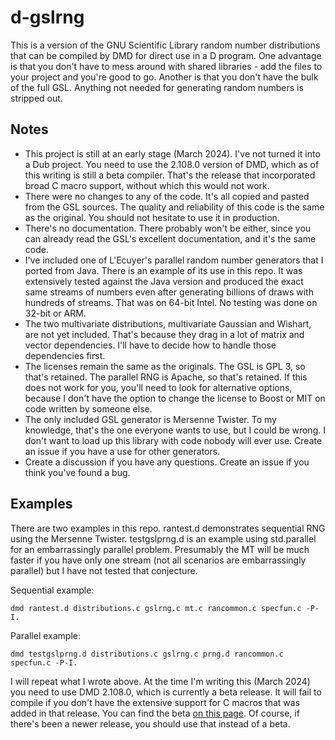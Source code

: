 # d-gslrng

This is a version of the GNU Scientific Library random number distributions that can be compiled by DMD for direct use in a D program. One advantage is that you don't have to mess around with shared libraries - add the files to your project and you're good to go. Another is that you don't have the bulk of the full GSL. Anything not needed for generating random numbers is stripped out.

## Notes

- This project is still at an early stage (March 2024). I've not turned it into a Dub project. You need to use the 2.108.0 version of DMD, which as of this writing is still a beta compiler. That's the release that incorporated broad C macro support, without which this would not work.
- There were no changes to any of the code. It's all copied and pasted from the GSL sources. The quality and reliability of this code is the same as the original. You should not hesitate to use it in production.
- There's no documentation. There probably won't be either, since you can already read the GSL's excellent documentation, and it's the same code.
- I've included one of L'Ecuyer's parallel random number generators that I ported from Java. There is an example of its use in this repo. It was extensively tested against the Java version and produced the exact same streams of numbers even after generating billions of draws with hundreds of streams. That was on 64-bit Intel. No testing was done on 32-bit or ARM.
- The two multivariate distributions, multivariate Gaussian and Wishart, are not yet included. That's because they drag in a lot of matrix and vector dependencies. I'll have to decide how to handle those dependencies first.
- The licenses remain the same as the originals. The GSL is GPL 3, so that's retained. The parallel RNG is Apache, so that's retained. If this does not work for you, you'll need to look for alternative options, because I don't have the option to change the license to Boost or MIT on code written by someone else.
- The only included GSL generator is Mersenne Twister. To my knowledge, that's the one everyone wants to use, but I could be wrong. I don't want to load up this library with code nobody will ever use. Create an issue if you have a use for other generators.
- Create a discussion if you have any questions. Create an issue if you think you've found a bug. 

## Examples

There are two examples in this repo. rantest.d demonstrates sequential RNG using the Mersenne Twister. testgslprng.d is an example using std.parallel for an embarrassingly parallel problem. Presumably the MT will be much faster if you have only one stream (not all scenarios are embarrassingly parallel) but I have not tested that conjecture.

Sequential example:

```
dmd rantest.d distributions.c gslrng.c mt.c rancommon.c specfun.c -P-I.
```

Parallel example:

```
dmd testgslprng.d distributions.c gslrng.c prng.d rancommon.c specfun.c -P-I.
```

I will repeat what I wrote above. At the time I'm writing this (March 2024) you need to use DMD 2.108.0, which is currently a beta release. It will fail to compile if you don't have the extensive support for C macros that was added in that release. You can find the beta [on this page](https://downloads.dlang.org/pre-releases/2024/). Of course, if there's been a newer release, you should use that instead of a beta.
